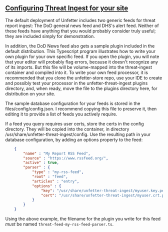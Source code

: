 ## <u>Configuring Threat Ingest for your site</u>

The default deployment of Unfetter includes two generic feeds for threat report ingest: The DoD general news feed and DHS's alert feed. Neither of these feeds have anything that you would probably consider truly useful; they are included simply for demonstration.

In addition, the DoD News feed also gets a sample plugin included in the default distribution. This Typescript program illustrates how to write your own plugin for your own specific feed. If you open the plugin, you will note that your editor will probably flag errors, because it doesn't recognize any of its imports. But this file will be volume-mapped into the threat-ingest container and compiled into it. To write your own feed processor, it is recommended that you clone the unfetter-store repo, use your IDE to create and possibly test your processor in the unfetter-threat-ingest plugins directory, and, when ready, move the file to the plugins directory here, for distribution on your site.

The sample database configuration for your feeds is stored in the files/config/config.json. I recommend copying this file to preserve it, then editing it to provide a list of feeds you actively require.

If a feed you query requires user certs, store the certs in the config directory. They will be copied into the container, in directory /usr/share/unfetter-threat-ingest/config. Use the resulting path in your database configuration, by adding an options property to the feed:
```json
    {
        "name" : "My Report RSS Feed",
        "source" : "https://www.rssfeed.org/",
        "active" : true,
        "parser" : {
            "type" : "my-rss-feed",
            "root" : "feed",
            "articles" : "entry",
            "options" : {
                "key": "/usr/share/unfetter-threat-ingest/myuser.key.pem",
                "cert": "/usr/share/unfetter-threat-ingest/myuser.crt.pem"
            }
        }
    }
```

Using the above example, the filename for the plugin you write for this feed _must_ be named `threat-feed-my-rss-feed-parser.ts`.
